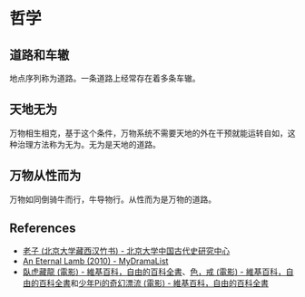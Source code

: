 # 哲学

## 道路和车辙
地点序列称为道路。一条道路上经常存在着多条车辙。

## 天地无为
万物相生相克，基于这个条件，万物系统不需要天地的外在干预就能运转自如，这种治理方法称为无为。无为是天地的道路。

## 万物从性而为
万物如同倒骑牛而行，牛导物行。从性而为是万物的道路。

## References
- [老子 (北京大学藏西汉竹书) - 北京大学中国古代史研究中心](https://zggds.pku.edu.cn/xzxz/58180.htm)
- [An Eternal Lamb (2010) - MyDramaList](https://mydramalist.com/722607-an-eternal-lamb)
- [臥虎藏龍 (電影) - 維基百科，自由的百科全書](https://zh.wikipedia.org/zh-tw/臥虎藏龍_(電影))、[色，戒 (電影) - 維基百科，自由的百科全書](https://zh.wikipedia.org/zh-tw/色，戒_(電影))和[少年Pi的奇幻漂流 (電影) - 維基百科，自由的百科全書](https://zh.wikipedia.org/zh-tw/少年Pi的奇幻漂流_(電影))
